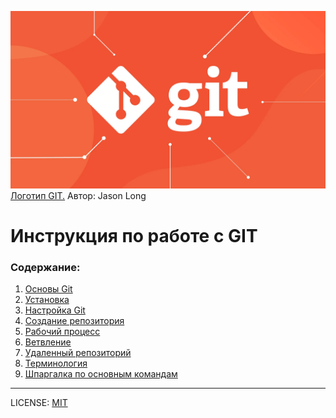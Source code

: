 ![git-logo](./img/git_img.webp)
[Логотип GIT.](https://git-scm.com/downloads/logos "тык") Автор: Jason Long
# Инструкция по работе с GIT

### Содержание:
1. [Основы Git](./basics.md "тык")
2. [Установка](./installation.md "тык")
3. [Настройка Git](./settings.md "тык")
4. [Создание репозитория](./creatingrep.md "тык")
5. [Рабочий процесс](./work.md "тык")
6. [Ветвление](./branching.md "тык")
7. [Удаленный репозиторий](./deletedrep.md "тык")
8. [Терминология](./terminology.md "тык")
9. [Шпаргалка по основным командам](./notes.md "тык")
---

 LICENSE: [MIT](./license.md "тык")